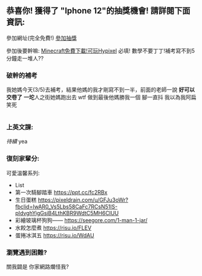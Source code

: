 ## 恭喜你! 獲得了 "Iphone 12"的抽獎機會! 請詳閱下面資訊:

參加網址(完全免費!) [參加抽獎](https://www.dcjh.tn.edu.tw/)

參加後要幹嘛: [Minecraft免費下載!可玩Hypixel](https://youtube.com/) 必填! 數學不要丁丁!補考寫不到5分鐘走一堆人??

### 破幹的補考
我她媽今天(3/5)去補考，結果他媽的我才剛寫不到一半，前面的老師一說 **好可以交卷了** **一坨**人之街她媽跑出去 wtf 做到最後他媽勝我一個 腳一直抖 我以為我阿扁 笑死

```1+1 =2 WHY:?
```
### 上英文課:
_待續_ yea

### 復刻家輩分:

可愛溫馨系列:
- List
- 第一次騎腳踏車 https://ppt.cc/fc2RBx
- 生日蛋糕 https://pixeldrain.com/u/GFJu3oWr?fbclid=IwAR0_Vs5Lbs58CaFc7RCsN51lS-pIdvghYigGsiB4LthKBR9WdtC5MH6CIUU
- 彩繪玻璃杯狗狗—— https://seegore.com/1-man-1-jar/
- 水餃怎麼煮 https://risu.io/FLEV
- 蛋捲冰淇五 https://risu.io/WdAU

### 瀏覽遇到困難?
 關我闢是 你家網路爛怪我?
